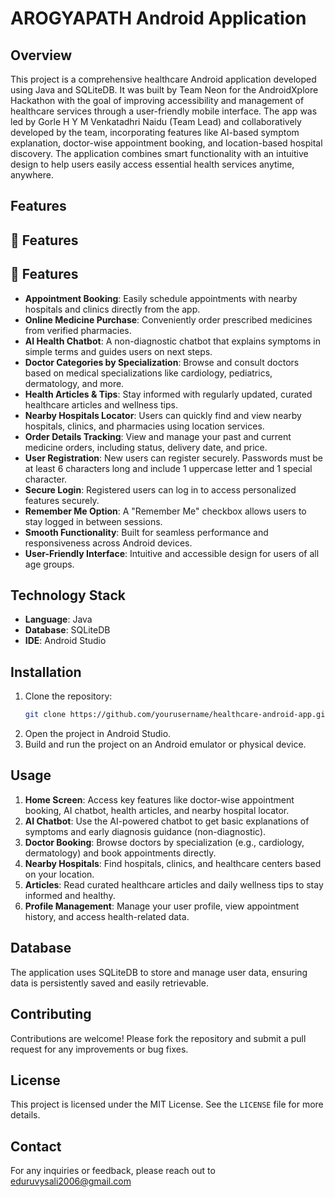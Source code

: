 # AROGYAPATH Android Application

## Overview
This project is a comprehensive healthcare Android application developed using Java and SQLiteDB. It was built by Team Neon for the AndroidXplore Hackathon with the goal of improving accessibility and management of healthcare services through a user-friendly mobile interface. The app was led by Gorle H Y M Venkatadhri Naidu (Team Lead) and collaboratively developed by the team, incorporating features like AI-based symptom explanation, doctor-wise appointment booking, and location-based hospital discovery. The application combines smart functionality with an intuitive design to help users easily access essential health services anytime, anywhere.

## Features
## 🌟 Features
## 🌟 Features
- **Appointment Booking**: Easily schedule appointments with nearby hospitals and clinics directly from the app.
- **Online Medicine Purchase**: Conveniently order prescribed medicines from verified pharmacies.
- **AI Health Chatbot**: A non-diagnostic chatbot that explains symptoms in simple terms and guides users on next steps.
- **Doctor Categories by Specialization**: Browse and consult doctors based on medical specializations like cardiology, pediatrics, dermatology, and more.
- **Health Articles & Tips**: Stay informed with regularly updated, curated healthcare articles and wellness tips.
- **Nearby Hospitals Locator**: Users can quickly find and view nearby hospitals, clinics, and pharmacies using location services.
- **Order Details Tracking**: View and manage your past and current medicine orders, including status, delivery date, and price.
- **User Registration**: New users can register securely. Passwords must be at least 6 characters long and include 1 uppercase letter and 1 special character.
- **Secure Login**: Registered users can log in to access personalized features securely.
- **Remember Me Option**: A "Remember Me" checkbox allows users to stay logged in between sessions.
- **Smooth Functionality**: Built for seamless performance and responsiveness across Android devices.
- **User-Friendly Interface**: Intuitive and accessible design for users of all age groups.

## Technology Stack
- **Language**: Java
- **Database**: SQLiteDB
- **IDE**: Android Studio

## Installation
1. Clone the repository:
    ```bash
    git clone https://github.com/yourusername/healthcare-android-app.git
    ```
2. Open the project in Android Studio.
3. Build and run the project on an Android emulator or physical device.

## Usage
1. **Home Screen**: Access key features like doctor-wise appointment booking, AI chatbot, health articles, and nearby hospital locator.
2. **AI Chatbot**: Use the AI-powered chatbot to get basic explanations of symptoms and early diagnosis guidance (non-diagnostic).
3. **Doctor Booking**: Browse doctors by specialization (e.g., cardiology, dermatology) and book appointments directly.
4. **Nearby Hospitals**: Find hospitals, clinics, and healthcare centers based on your location.
5. **Articles**: Read curated healthcare articles and daily wellness tips to stay informed and healthy.
6. **Profile Management**: Manage your user profile, view appointment history, and access health-related data.


## Database
The application uses SQLiteDB to store and manage user data, ensuring data is persistently saved and easily retrievable.

## Contributing
Contributions are welcome! Please fork the repository and submit a pull request for any improvements or bug fixes.

## License
This project is licensed under the MIT License. See the `LICENSE` file for more details.

## Contact
For any inquiries or feedback, please reach out to eduruvysali2006@gmail.com
